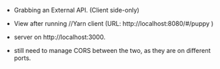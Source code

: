
- Grabbing an External API. (Client side-only)

- View after running //Yarn client (URL: http://localhost:8080/#/puppy )

- server on http://localhost:3000. 

- still need to manage CORS between the two, as they are on different ports.

